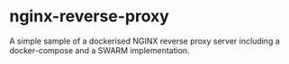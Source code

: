 # nginx-reverse-proxy
A simple sample of a dockerised NGINX reverse proxy server including a docker-compose and a SWARM implementation.
